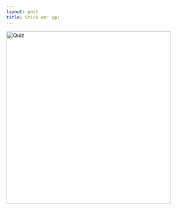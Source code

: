 ```yaml
--- 
layout: post
title: Stick em' up!
---
```

<img src="http://assets.andrewloe.com/2007/2/18/funny_quiz.jpg" width="440" height="460" alt="Quiz" />
